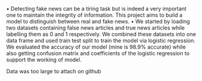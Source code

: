 •	Detecting fake news can be a tiring task but is indeed a very important one to maintain the integrity of information. This project aims to build a model to distinguish between real and fake news. 
•	We started by loading two datasets containing false news articles and true news articles while labelling them as 0 and 1 respectively. We combined these datasets into one data frame and used train test split to train the model via logistic regression. We evaluated the accuracy of our model (mine is 98.9% accurate) while also getting confusion matrix and coefficients of the logistic regression to support the working of model.

Data was too large to attach on github
